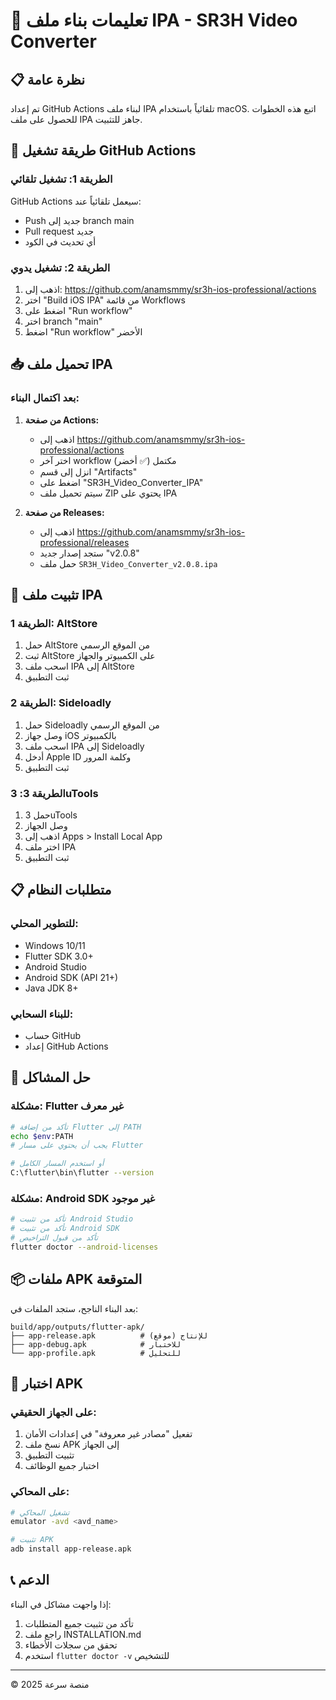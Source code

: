 # 🚀 تعليمات بناء ملف IPA - SR3H Video Converter

## 📋 نظرة عامة

تم إعداد GitHub Actions لبناء ملف IPA تلقائياً باستخدام macOS. اتبع هذه الخطوات للحصول على ملف IPA جاهز للتثبيت.

## 🔧 طريقة تشغيل GitHub Actions

### الطريقة 1: تشغيل تلقائي
GitHub Actions سيعمل تلقائياً عند:
- Push جديد إلى branch main
- Pull request جديد
- أي تحديث في الكود

### الطريقة 2: تشغيل يدوي
1. اذهب إلى: https://github.com/anamsmmy/sr3h-ios-professional/actions
2. اختر "Build iOS IPA" من قائمة Workflows
3. اضغط على "Run workflow"
4. اختر branch "main"
5. اضغط "Run workflow" الأخضر

## 📥 تحميل ملف IPA

### بعد اكتمال البناء:

1. **من صفحة Actions:**
   - اذهب إلى https://github.com/anamsmmy/sr3h-ios-professional/actions
   - اختر آخر workflow مكتمل (✅ أخضر)
   - انزل إلى قسم "Artifacts"
   - اضغط على "SR3H_Video_Converter_IPA"
   - سيتم تحميل ملف ZIP يحتوي على IPA

2. **من صفحة Releases:**
   - اذهب إلى https://github.com/anamsmmy/sr3h-ios-professional/releases
   - ستجد إصدار جديد "v2.0.8"
   - حمل ملف `SR3H_Video_Converter_v2.0.8.ipa`

## 📱 تثبيت ملف IPA

### الطريقة 1: AltStore
1. حمل AltStore من الموقع الرسمي
2. ثبت AltStore على الكمبيوتر والجهاز
3. اسحب ملف IPA إلى AltStore
4. ثبت التطبيق

### الطريقة 2: Sideloadly
1. حمل Sideloadly من الموقع الرسمي
2. وصل جهاز iOS بالكمبيوتر
3. اسحب ملف IPA إلى Sideloadly
4. أدخل Apple ID وكلمة المرور
5. ثبت التطبيق

### الطريقة 3: 3uTools
1. حمل 3uTools
2. وصل الجهاز
3. اذهب إلى Apps > Install Local App
4. اختر ملف IPA
5. ثبت التطبيق

## 📋 متطلبات النظام

### للتطوير المحلي:
- Windows 10/11
- Flutter SDK 3.0+
- Android Studio
- Android SDK (API 21+)
- Java JDK 8+

### للبناء السحابي:
- حساب GitHub
- إعداد GitHub Actions

## 🔧 حل المشاكل

### مشكلة: Flutter غير معرف
```bash
# تأكد من إضافة Flutter إلى PATH
echo $env:PATH
# يجب أن يحتوي على مسار Flutter

# أو استخدم المسار الكامل
C:\flutter\bin\flutter --version
```

### مشكلة: Android SDK غير موجود
```bash
# تأكد من تثبيت Android Studio
# تأكد من تثبيت Android SDK
# تأكد من قبول التراخيص
flutter doctor --android-licenses
```

## 📦 ملفات APK المتوقعة

بعد البناء الناجح، ستجد الملفات في:

```
build/app/outputs/flutter-apk/
├── app-release.apk          # للإنتاج (موقع)
├── app-debug.apk            # للاختبار
└── app-profile.apk          # للتحليل
```

## 🚀 اختبار APK

### على الجهاز الحقيقي:
1. تفعيل "مصادر غير معروفة" في إعدادات الأمان
2. نسخ ملف APK إلى الجهاز
3. تثبيت التطبيق
4. اختبار جميع الوظائف

### على المحاكي:
```bash
# تشغيل المحاكي
emulator -avd <avd_name>

# تثبيت APK
adb install app-release.apk
```

## 📞 الدعم

إذا واجهت مشاكل في البناء:
1. تأكد من تثبيت جميع المتطلبات
2. راجع ملف INSTALLATION.md
3. تحقق من سجلات الأخطاء
4. استخدم `flutter doctor -v` للتشخيص

---
© 2025 منصة سرعة